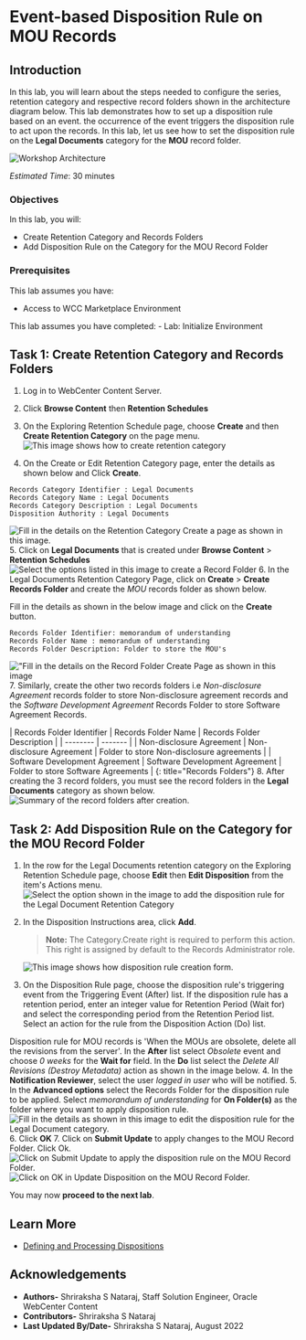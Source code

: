 # Event-based Disposition Rule on MOU Records

## Introduction

In this lab, you will learn about the steps needed to configure the series, retention category and respective record folders shown in the architecture diagram below. This lab demonstrates how to set up a disposition rule based on an event. the occurrence of the event triggers the disposition rule to act upon the records. In this lab, let us see how to set the disposition rule on the **Legal Documents** category for the **MOU** record folder.

  ![Workshop Architecture](./images/workshop-architecture.png "Workshop Architecture")

*Estimated Time*: 30 minutes

### Objectives

In this lab, you will:

* Create Retention Category and Records Folders
* Add Disposition Rule on the Category for the MOU Record Folder

### Prerequisites

This lab assumes you have:

* Access to WCC Marketplace Environment
  
This lab assumes you have completed:
    - Lab: Initialize Environment

## Task 1: Create Retention Category and Records Folders

1. Log in to WebCenter Content Server.

2. Click **Browse Content** then **Retention Schedules**

3. On the Exploring Retention Schedule page, choose **Create** and then **Create Retention Category** on the page menu.
![This image shows how to create retention category](./images/create-retention-category.png "Create Retention Category")

4. On the Create or Edit Retention Category page, enter the details as shown below and  Click **Create**.

```text
Records Category Identifier : Legal Documents
Records Category Name : Legal Documents
Records Category Description : Legal Documents
Disposition Authority : Legal Documents
```

![Fill in the details on the Retention Category Create a page as shown in this image.](./images/category-create-form.png "Create Retention Category Page")
5. Click on **Legal Documents** that is created under **Browse Content** > **Retention Schedules**
 ![Select the options listed in this image to create a Record Folder](./images/create-record-folder.png " Create Record Folder")
6. In the Legal Documents Retention Category Page, click on **Create** > **Create Records Folder** and create the *MOU* records folder as shown below.

Fill in the details as shown in the below image and click on the **Create** button.

```text
Records Folder Identifier: memorandum of understanding
Records Folder Name : memorandum of understanding
Records Folder Description: Folder to store the MOU's
```

!["Fill in the details on the Record Folder Create Page as shown in this image](./images/record-folder-createform.png "Create Record Folder Form")
7. Similarly, create the other two records folders i.e *Non-disclosure Agreement* records folder to store Non-disclosure agreement records and the *Software Development Agreement* Records Folder to store Software Agreement Records.

| Records Folder Identifier | Records Folder Name | Records Folder Description |
| -------- | ------- |
| Non-disclosure Agreement | Non-disclosure Agreement | Folder to store Non-disclosure agreements |
| Software Development Agreement | Software Development Agreement | Folder to store Software Agreements |
{: title="Records Folders"}
8. After creating the 3 record folders, you must see the record folders in the **Legal Documents** category as shown below.
      ![Summary of the record folders after creation.](./images/record-folders-legal-doc-category.png "Record Folders in Legal Document Category")

## Task 2: Add Disposition Rule on the Category for the MOU Record Folder

1. In the row for the Legal Documents retention category on the Exploring Retention Schedule page, choose **Edit** then **Edit Disposition** from the item's Actions menu.
    ![Select the option shown in the image to add the disposition rule for the Legal Document Retention Category](./images/edit-disposition.png "Edit Disposition Rule on the Retention Category **Legal Documents** ")

2. In the Disposition Instructions area, click **Add**.
    > **Note:** The Category.Create right is required to perform this action. This right is assigned by default to the Records Administrator role.

   ![This image shows how disposition rule creation form.](./images/add-dispostition.png "Add Disposition Page")

3. On the Disposition Rule page, choose the disposition rule's triggering event from the Triggering Event (After) list. If the disposition rule has a retention period, enter an integer value for Retention Period (Wait for) and select the corresponding period from the Retention Period list. Select an action for the rule from the Disposition Action (Do) list.

Disposition rule for MOU records is 'When the MOUs are obsolete, delete all the revisions from the server'. In the **After** list select *Obsolete* event and choose *0 weeks* for the **Wait for** field. In the **Do** list select the *Delete All Revisions (Destroy Metadata)* action as shown in the image below.
4. In the **Notification Reviewer**, select the user *logged in user* who will be notified.
5. In the **Advanced options** select the Records Folder for the disposition rule to be applied. Select *memorandum of understanding* for **On Folder(s)** as the folder where you want to apply disposition rule.
    ![Fill in the details as shown in this image to edit the disposition rule for the Legal Document category.](./images/dispostion-rule-creation-form.png  "Create Disposition Rule Page")
6. Click **OK**
7. Click on **Submit Update** to apply changes to the MOU Record Folder. Click Ok.
![Click on Submit Update to apply the disposition rule on the MOU Record Folder.](./images/submit-update.png "Submit Update page ")
![Click on OK in Update Disposition on the MOU Record Folder.](./images/update-disposition.png "Update Disposition ")

 You may now **proceed to the next lab**.

## Learn More

* [Defining and Processing Dispositions](https://docs.oracle.com/en/middleware/webcenter/content/12.2.1.4/webcenter-content-manage/defining-and-processing-dispositions.html#GUID-0827B335-BA5E-4B9C-9270-27BE4520391C)

## Acknowledgements

* **Authors-** Shriraksha S Nataraj, Staff Solution Engineer, Oracle WebCenter Content
* **Contributors-** Shriraksha S Nataraj
* **Last Updated By/Date-** Shriraksha S Nataraj, August 2022
